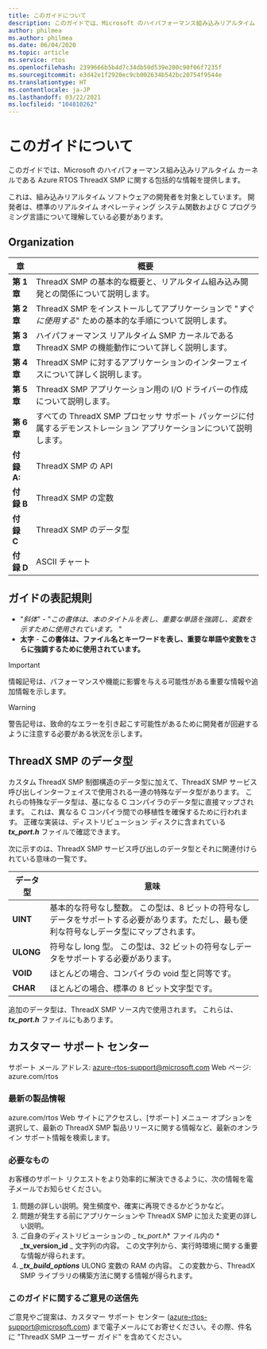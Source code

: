 ```yaml
---
title: このガイドについて
description: このガイドでは、Microsoft のハイパフォーマンス組み込みリアルタイム カーネルである Azure RTOS ThreadX SMP に関する包括的な情報を提供します。
author: philmea
ms.author: philmea
ms.date: 06/04/2020
ms.topic: article
ms.service: rtos
ms.openlocfilehash: 2399666b5b4d7c34db50d539e200c90f06f7235f
ms.sourcegitcommit: e3d42e1f2920ec9cb002634b542bc20754f9544e
ms.translationtype: HT
ms.contentlocale: ja-JP
ms.lasthandoff: 03/22/2021
ms.locfileid: "104810262"
---
```

# <a name="about-this-guide"></a>このガイドについて

このガイドでは、Microsoft のハイパフォーマンス組み込みリアルタイム カーネルである Azure RTOS ThreadX SMP に関する包括的な情報を提供します。

これは、組み込みリアルタイム ソフトウェアの開発者を対象としています。 開発者は、標準のリアルタイム オペレーティング システム関数および C プログラミング言語について理解している必要があります。

## <a name="organization"></a>Organization

| 章       | 概要                    |
| ------------- | ---------------------------------------------------------------------------------------------------------- |
| **第 1 章** | ThreadX SMP の基本的な概要と、リアルタイム組み込み開発との関係について説明します。           |
| **第 2 章** | ThreadX SMP をインストールしてアプリケーションで "*すぐに使用する*" ための基本的な手順について説明します。           |
| **第 3 章** | ハイパフォーマンス リアルタイム SMP カーネルである ThreadX SMP の機能動作について詳しく説明します。    |
| **第 4 章** | ThreadX SMP に対するアプリケーションのインターフェイスについて詳しく説明します。                                                        |
| **第 5 章** | ThreadX SMP アプリケーション用の I/O ドライバーの作成について説明します。                                                |
| **第 6 章** | すべての ThreadX SMP プロセッサ サポート パッケージに付属するデモンストレーション アプリケーションについて説明します。 |
| **付録 A:** | ThreadX SMP の API        |
| **付録 B** | ThreadX SMP の定数  |
| **付録 C** | ThreadX SMP のデータ型 |
| **付録 D** | ASCII チャート            |

## <a name="guide-conventions"></a>ガイドの表記規則

- "*斜体*" - "*この書体は、本のタイトルを表し、重要な単語を強調し、変数を示すために使用されています。* "
- **太字** - **この書体は、ファイル名とキーワードを表し、重要な単語や変数をさらに強調するために使用されています。**

> [!IMPORTANT]
> 情報記号は、パフォーマンスや機能に影響を与える可能性がある重要な情報や追加情報を示します。

> [!WARNING]
> 警告記号は、致命的なエラーを引き起こす可能性があるために開発者が回避するように注意する必要がある状況を示します。

## <a name="threadx-smp-data-types"></a>ThreadX SMP のデータ型

カスタム ThreadX SMP 制御構造のデータ型に加えて、ThreadX SMP サービス呼び出しインターフェイスで使用される一連の特殊なデータ型があります。 これらの特殊なデータ型は、基になる C コンパイラのデータ型に直接マップされます。 これは、異なる C コンパイラ間での移植性を確保するために行われます。 正確な実装は、ディストリビューション ディスクに含まれている ***tx_port.h*** ファイルで確認できます。

次に示すのは、ThreadX SMP サービス呼び出しのデータ型とそれに関連付けられている意味の一覧です。

| データ型          | 意味                                                          |
| --------- | --------------------------------------------------------- |
| **UINT**  | 基本的な符号なし整数。 この型は、8 ビットの符号なしデータをサポートする必要があります。ただし、最も便利な符号なしデータ型にマップされます。 |
| **ULONG** | 符号なし long 型。 この型は、32 ビットの符号なしデータをサポートする必要があります。                                                                     |
| **VOID**  | ほとんどの場合、コンパイラの void 型と同等です。                                                                                |
| **CHAR**  | ほとんどの場合、標準の 8 ビット文字型です。                                                                                          |

追加のデータ型は、ThreadX SMP ソース内で使用されます。 これらは、***tx_port.h*** ファイルにもあります。

## <a name="customer-support-center"></a>カスタマー サポート センター

サポート メール アドレス: [azure-rtos-support@microsoft.com](https://azure-rtos-support@microsoft.com) Web ページ: azure.com/rtos

### <a name="latest-product-information"></a>最新の製品情報

azure.com/rtos Web サイトにアクセスし、[サポート] メニュー オプションを選択して、最新の ThreadX SMP 製品リリースに関する情報など、最新のオンライン サポート情報を検索します。

### <a name="what-we-need-from-you"></a>必要なもの

お客様のサポート リクエストをより効率的に解決できるように、次の情報を電子メールでお知らせください。

1. 問題の詳しい説明。発生頻度や、確実に再現できるかどうかなど。
2. 問題が発生する前にアプリケーションや ThreadX SMP に加えた変更の詳しい説明。
3. ご自身のディストリビューションの _ *_tx_port.h_** ファイル内の * **_tx_version_id** _ 文字列の内容。 この文字列から、実行時環境に関する重要な情報が得られます。
4. ***_tx_build_options*** ULONG 変数の RAM の内容。 この変数から、ThreadX SMP ライブラリの構築方法に関する情報が得られます。

### <a name="where-to-send-comments-about-this-guide"></a>このガイドに関するご意見の送信先

ご意見やご提案は、カスタマー サポート センター ([azure-rtos-support@microsoft.com](https://azure-rtos-support@microsoft.com)) まで電子メールにてお寄せください。その際、件名に "ThreadX SMP ユーザー ガイド" を含めてください。
